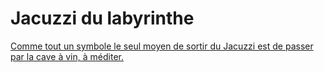 # Jacuzzi du labyrinthe


[Comme tout un symbole le seul moyen de sortir du Jacuzzi est de passer par la cave à vin, à méditer.](cave-à-vin.md)
